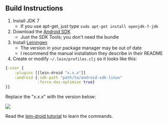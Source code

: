 ## Build Instructions

1. Install JDK 7
	- If you use apt-get, just type `sudo apt-get install openjdk-7-jdk`
2. Download the [Android SDK](http://developer.android.com/sdk/index.html)
	- Just the SDK Tools; you don't need the bundle
3. Install [Leiningen](https://github.com/technomancy/leiningen)
	- The version in your package manager may be out of date
	- I recommend the manual installation they describe in their README
4. Create or modify `~/.lein/profiles.clj` so it looks like this:

```clojure
{:user {
    :plugins [[lein-droid "x.x.x"]]
    :android {:sdk-path "path/to/android-sdk-linux"
              :force-dex-optimize true}
}}
```

Replace the "x.x.x" with the version below:

![](https://clojars.org/lein-droid/latest-version.svg)

Read the [lein-droid tutorial](https://github.com/clojure-android/lein-droid/wiki/Tutorial) to learn the commands.

